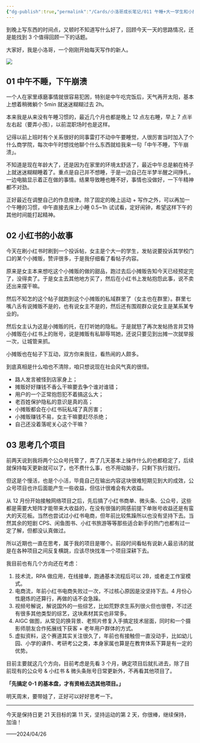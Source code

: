```yaml
---
{"dg-publish":true,"permalink":"/Cards/小洛哥成长笔记/011 午睡+大一学生和小摊贩的故事+思考自己的主项目/","tags":["小洛哥成长笔记"],"noteIcon":1,"created":"2024-04-26","updated":"2024-04-26"}
---
```


到晚上写东西的时间点，又顿时不知道写什么好了，回顾今天一天的思路情况，还是能找到 3 个值得回顾一下的话题。

大家好，我是小洛哥，一个刚刚开始每天写作的新人。

![](https://images-ext-1.discordapp.net/external/vkZiwuuinCV4CRNk4c9TH8kq71GGQUvawGEmlM_wrm4/%3Frk3s%3D18ea6f23%26x-expires%3D1745679872%26x-signature%3DSSiY4YukisvsBXWl5Kia3FIDGk8%253D/https/p16-flow-sign-va.ciciai.com/ocean-cloud-tos-us/b183108f51774a59bb6b32a1104570c0.png~tplv-6bxrjdptv7-image.png)

## 01 中午不睡，下午崩溃
一个人在家里琢磨事情就很容易犯困，特别是中午吃完饭后，天气再开太阳，基本上想着稍微躺个 5min 就迷迷糊糊过去 2h。

本来我是从来没有午睡习惯的，最近几个月也都是晚上 12 点左右睡，早上 7 点半左右起（要弄小孩），以前混职场时也是这样。

记得以前上班时有个关系很好的同事雷打不动中午要睡觉，人很厉害当时加入了个什么商学院，每次中午时想找他聊个什么东西就给我来一句「中午不睡，下午崩溃」。

不知道是现在年龄大了，还是因为在家里的环境太舒适了，最近中午总是躺在椅子上就迷迷糊糊睡着了。重点是自己并不想睡，于是一边自己在半梦半醒之间挣扎，一边电脑显示着正在做的事情。结果导致睡也睡不好，事情也没做好，一下午精神都不对劲。

正好最近在调整自己的作息规律。除了固定的晚上运动 + 写作之外，可以再加一个午睡的习惯，中午直接去床上小睡 0.5~1h 试试看，定好闹钟，希望这样下午的其他时间能打起精神。

## 02 小红书的小故事
今天在刷小红书时刷到一个投诉帖，女主是个大一的学生，发帖说要投诉其学校门口的某个小摊贩，赞评很多，于是我仔细看了看帖子内容。

原来是女主本来想吃这个小摊贩的做的甜品，跑过去后小摊贩告知今天已经预定完了，没得卖了。于是女主去其他地方买了，然后在小红书上发帖抱怨此事，说不卖还出来摆干嘛。

然后不知怎的这个帖子就跑到这个小摊贩的私域群里了（女主也在群里）。群里七嘴八舌有说摊贩不是的，也有说女主不是的，然后还有围观群众说女主是某系某专业的。

然后女主认为这是小摊贩的托，在打听她的隐私。于是就怒了再次发帖扬言并艾特小摊贩在小红书上的账号，说是摊贩有私聊辱骂她，还说只要见到出摊一次就举报一次，让城管来抓。

小摊贩也在帖子下互动，双方你来我往，看热闹的人颇多。

到底真相是什么咱也不清除，咱只想说现在社会风气真的很怪。

- 路人发言被怪到店家身上；
- 摊贩好好赚钱不香么干嘛要去争个谁对谁错；
- 用户的一个正常抱怨犯不着搞这么大；
- 老百姓保护隐私的意识是真的高；
- 小摊贩都会在小红书玩私域了真厉害；
- 小摊贩赚钱不易，女主干嘛要赶尽杀绝；
- 自己还没着落呢关心这个干嘛？

## 03 思考几个项目
前两天说到我将两个公众号托管了，弄了几天基本上操作什么的也都稳定了，后续就保持每天更新就可以了，也不费什么事，也不用动脑子，只剩下执行就行。

但这是个慢活，也是个小活，毕竟自己在输出内容这块很难短期见到大的成效，公众号项目也许后面能产生一些收益，但估计很难会有大收益。

从 12 月份开始接触网络项目之后，先后搞了小红书商单、微头条、公众号，这些都是需要大矩阵才能带来大收益的，在没有很强的网感前提下单账号收益还是有蛮大的天花板。当然也尝试过小红书电商，但年前比较焦躁所以也没有坚持下去。当然其余的短剧 CPS、闲鱼图书、小红书旅游等等那些适合新手的热门也都有过一定了解，但都没认真做过。

所以近期也一直在思考，属于我的项目是哪个。前段时间看帖有说新人最忌讳的就是在各种项目之间反复横跳，应该尽快找准一个项目深耕下去。

我目前也有几个方向还在考虑：
1. 技术流，RPA 做应用，在线接单，跑通基本流程后可以 2B，或者走工作室模式。
2. 电商流，年前小红书电商失败过一次，不过核心原因是没坚持下去。4 月份心性磨炼的还算行，再做的话不会急躁。
3. 视频号解说，解说国外的一些综艺，比如荒野求生系列很火但也很卷，不过还有很多其他类型的综艺，这块素材其实也非常多。
4. AIGC 做图，从常见的换背景、老照片修复入手搞定技术层面，同时和一个摄影师朋友合作拓展线下获客 + 老年用户群体的方式。
5. 虚拟资料，这个赛道其实关注很久了，年前也有接触但一直没动手，比如幼儿园、小学的课件、考研考公之类，本身家属也算是在教育体系下算是有一定的优势。

目前主要就这几个方向，目前考虑是先看 3 个月，确定项目后就扎进去，除了目前现有的公众号 & 小红书 & 微头条账号日常更新外，不再看其他项目了。

**「先搞定 0-1 的基本盘，才有资格去选其他项目。」**

明天周末，要带娃了，正好可以好好思考一下。

---

今天是保持日更 21 天目标的第 11 天，坚持运动的第 2 天，你很棒，继续保持，加油！

——2024/04/26